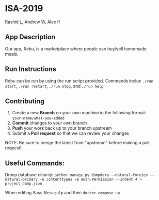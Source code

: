 # ISA-2019
Rashid L, Andrew W, Alex H

## App Description
Our app, Rebu, is a marketplace where people can buy/sell homemade meals. 

## Run Instructions
Rebu can be run by using the run script provided.
Commands inclue `./run start`, `./run restart`, `./run stop`, and `./run help`

## Contributing

 1. Create a new **Branch** on your own machine in the following format: `your-name/what-you-added`
 2. **Commit** changes to your own branch
 3. **Push** your work back up to your branch upstream
 4. Submit a **Pull request** so that we can review your changes

NOTE: Be sure to merge the latest from "upstream" before making a pull request!

## Useful Commands:
Dump database cleanly:
`python manage.py dumpdata --natural-foreign --natural-primary -e contenttypes -e auth.Permission --indent 4 > project_dump.json`

When editing Sass files:
`gulp` and then `docker-compose up`

